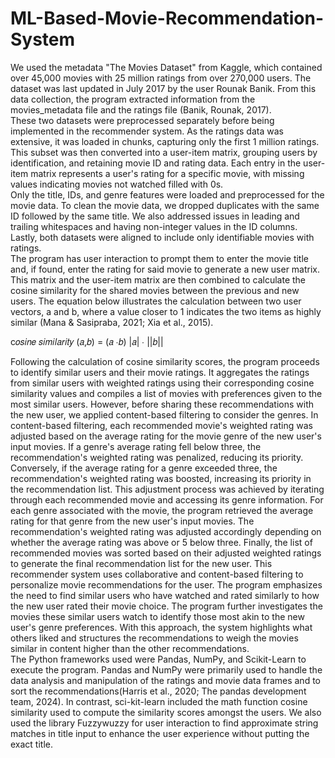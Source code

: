 # ML-Based-Movie-Recommendation-System
We used the metadata "The Movies Dataset" from Kaggle, which contained over 45,000 
movies with 25 million ratings from over 270,000 users. The dataset was last updated in July 
2017 by the user Rounak Banik. From this data collection, the program extracted information 
from the movies_metadata file and the ratings file (Banik, Rounak, 2017).  
These two datasets were preprocessed separately before being implemented in the 
recommender system. As the ratings data was extensive, it was loaded in chunks, capturing only 
the first 1 million ratings. This subset was then converted into a user-item matrix, grouping users 
by identification, and retaining movie ID and rating data. Each entry in the user-item matrix 
represents a user's rating for a specific movie, with missing values indicating movies not watched 
filled with 0s.  
Only the title, IDs, and genre features were loaded and preprocessed for the movie data. 
To clean the movie data, we dropped duplicates with the same ID followed by the same title. We 
also addressed issues in leading and trailing whitespaces and having non-integer values in the ID 
columns. Lastly, both datasets were aligned to include only identifiable movies with ratings.   
The program has user interaction to prompt them to enter the movie title and, if found, 
enter the rating for said movie to generate a new user matrix. This matrix and the user-item 
matrix are then combined to calculate the cosine similarity for the shared movies between the 
previous and new users. The equation below illustrates the calculation between two user vectors, 
a and b, where a value closer to 1 indicates the two items as highly similar (Mana & Sasipraba, 
2021; Xia et al., 2015).  

c𝑜𝑠𝑖𝑛𝑒	𝑠𝑖𝑚𝑖𝑙𝑎𝑟𝑖𝑡𝑦	(𝑎,𝑏) =	(𝑎 ∙𝑏)
 |𝑎| ∙ ||𝑏||
 
 Following the calculation of cosine similarity scores, the program proceeds to identify 
similar users and their movie ratings. It aggregates the ratings from similar users with weighted 
ratings using their corresponding cosine similarity values and compiles a list of movies with 
preferences given to the most similar users. However, before sharing these recommendations 
with the new user, we applied content-based filtering to consider the genres. 
In content-based filtering, each recommended movie's weighted rating was adjusted 
based on the average rating for the movie genre of the new user's input movies. If a genre's 
average rating fell below three, the recommendation's weighted rating was penalized, reducing 
its priority. Conversely, if the average rating for a genre exceeded three, the recommendation's 
weighted rating was boosted, increasing its priority in the recommendation list. 
This adjustment process was achieved by iterating through each recommended movie and 
accessing its genre information. For each genre associated with the movie, the program retrieved 
the average rating for that genre from the new user's input movies. The recommendation's 
weighted rating was adjusted accordingly depending on whether the average rating was above or 
5 
below three. Finally, the list of recommended movies was sorted based on their adjusted 
weighted ratings to generate the final recommendation list for the new user. 
This recommender system uses collaborative and content-based filtering to personalize 
movie recommendations for the user. The program emphasizes the need to find similar users 
who have watched and rated similarly to how the new user rated their movie choice. The 
program further investigates the movies these similar users watch to identify those most akin to 
the new user's genre preferences. With this approach, the system highlights what others liked and 
structures the recommendations to weigh the movies similar in content higher than the other 
recommendations.  
The Python frameworks used were Pandas, NumPy, and Scikit-Learn to execute the 
program. Pandas and NumPy were primarily used to handle the data analysis and manipulation 
of the ratings and movie data frames and to sort the recommendations(Harris et al., 2020; The 
pandas development team, 2024). In contrast, sci-kit-learn included the math function cosine 
similarity used to compute the similarity scores amongst the users. We also used the library 
Fuzzywuzzy for user interaction to find approximate string matches in title input to enhance the 
user experience without putting the exact title.  
